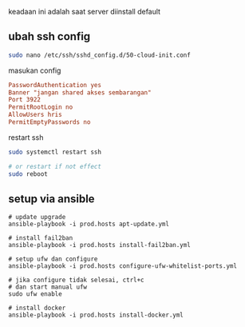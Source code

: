 keadaan ini adalah saat server diinstall default

## ubah ssh config

```bash
sudo nano /etc/ssh/sshd_config.d/50-cloud-init.conf
```

masukan config

```conf
PasswordAuthentication yes
Banner "jangan shared akses sembarangan"
Port 3922
PermitRootLogin no
AllowUsers hris
PermitEmptyPasswords no

```

restart ssh

```bash
sudo systemctl restart ssh

# or restart if not effect
sudo reboot
```

## setup via ansible

```
# update upgrade
ansible-playbook -i prod.hosts apt-update.yml

# install fail2ban
ansible-playbook -i prod.hosts install-fail2ban.yml

# setup ufw dan configure
ansible-playbook -i prod.hosts configure-ufw-whitelist-ports.yml

# jika configure tidak selesai, ctrl+c
# dan start manual ufw
sudo ufw enable

# install docker
ansible-playbook -i prod.hosts install-docker.yml

```

